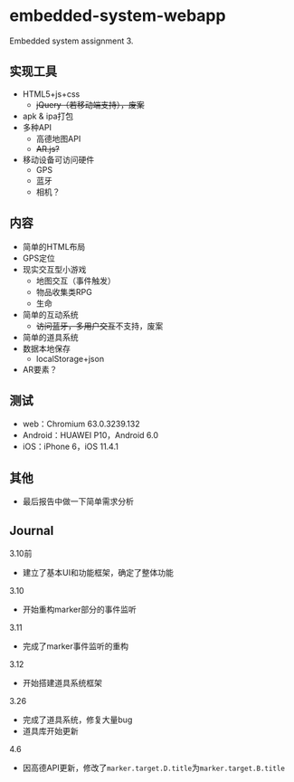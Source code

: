 # embedded-system-webapp
Embedded system assignment 3.

## 实现工具
* HTML5+js+css
    * <del>jQuery（若移动端支持），废案</del>
* apk & ipa打包
* 多种API
    * 高德地图API
    * <del>AR.js?</del>
* 移动设备可访问硬件
    * GPS
    * 蓝牙
    * 相机？

## 内容
* 简单的HTML布局
* GPS定位
* 现实交互型小游戏
    * 地图交互（事件触发）
    * 物品收集类RPG
    * 生命
* 简单的互动系统
    * <del>访问蓝牙，多用户交互</del>不支持，废案
* 简单的道具系统
* 数据本地保存
    * localStorage+json
* AR要素？

## 测试
* web：Chromium 63.0.3239.132
* Android：HUAWEI P10，Android 6.0
* iOS：iPhone 6，iOS 11.4.1

## 其他
* 最后报告中做一下简单需求分析

## Journal
3.10前
* 建立了基本UI和功能框架，确定了整体功能

3.10
* 开始重构marker部分的事件监听

3.11
* 完成了marker事件监听的重构

3.12
* 开始搭建道具系统框架

3.26
* 完成了道具系统，修复大量bug
* 道具库开始更新

4.6
* 因高德API更新，修改了`marker.target.D.title`为`marker.target.B.title`